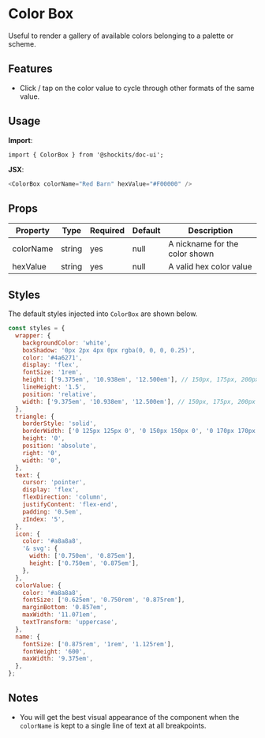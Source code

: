 # Color Box

Useful to render a gallery of available colors belonging to a palette or scheme.

## Features

- Click / tap on the color value to cycle through other formats of the same value.

## Usage

**Import**:

`import { ColorBox } from '@shockits/doc-ui';`

**JSX**:

```js
<ColorBox colorName="Red Barn" hexValue="#F00000" />
```

## Props

| Property  | Type   | Required | Default | Description                    |
| --------- | ------ | -------- | ------- | ------------------------------ |
| colorName | string | yes      | null    | A nickname for the color shown |
| hexValue  | string | yes      | null    | A valid hex color value        |

## Styles

The default styles injected into `ColorBox` are shown below.

```js
const styles = {
  wrapper: {
    backgroundColor: 'white',
    boxShadow: '0px 2px 4px 0px rgba(0, 0, 0, 0.25)',
    color: '#4a6271',
    display: 'flex',
    fontSize: '1rem',
    height: ['9.375em', '10.938em', '12.500em'], // 150px, 175px, 200px
    lineHeight: '1.5',
    position: 'relative',
    width: ['9.375em', '10.938em', '12.500em'], // 150px, 175px, 200px
  },
  triangle: {
    borderStyle: 'solid',
    borderWidth: ['0 125px 125px 0', '0 150px 150px 0', '0 170px 170px 0'],
    height: '0',
    position: 'absolute',
    right: '0',
    width: '0',
  },
  text: {
    cursor: 'pointer',
    display: 'flex',
    flexDirection: 'column',
    justifyContent: 'flex-end',
    padding: '0.5em',
    zIndex: '5',
  },
  icon: {
    color: '#a8a8a8',
    '& svg': {
      width: ['0.750em', '0.875em'],
      height: ['0.750em', '0.875em'],
    },
  },
  colorValue: {
    color: '#a8a8a8',
    fontSize: ['0.625em', '0.750rem', '0.875rem'],
    marginBottom: '0.857em',
    maxWidth: '11.071em',
    textTransform: 'uppercase',
  },
  name: {
    fontSize: ['0.875rem', '1rem', '1.125rem'],
    fontWeight: '600',
    maxWidth: '9.375em',
  },
};
```

## Notes

- You will get the best visual appearance of the component when the `colorName` is kept to a single line of text at all breakpoints.

